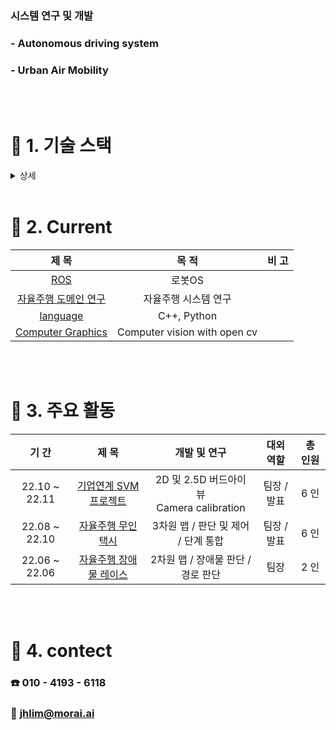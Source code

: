 ### 시스템 연구 및 개발
### - Autonomous driving system 
### - Urban Air Mobility

<br>

<br>

# :hammer: 1. 기술 스택

<details> <summary>상세</summary>


#### [1] 프로그래밍 언어

|    대 상     | 활용 능력 및 이해도 |                          비 고                           |
| :----------: | :-----------------: | :----------------------------------------------------------: |
|  **Python**  |        ★★★★☆        |  |
|   **C++**    |        ★★★☆☆        |  |
| **JS, JAVA** |        ★★☆☆☆        |  |

#### [2] 프레임 워크 or 기술

|                          대 상                          | 활용 능력 및 이해도 |                          비 고                           |
| :-----------------------------------------------------: | :-----------------: | :----------------------------------------------------------: |
|                         **ROS-ubuntu**                         |        ★★★☆☆        |  |
|                      **영상 처리**                      |        ★★☆☆☆        |  |
| **Django, React** <br />**React-native<br /> HTML/CSS** |        ★★★☆☆        |  |

#### [3] 협업 툴

|        대 상         | 활용 능력 및 이해도 |                          비 고                           |
| :------------------: | :-----------------: | :----------------------------------------------------------: |
| **Git_Hub, Git_Lab** |        ★★★★☆        |                |
|       **JIRA**       |        ★★★★☆        |  |

<br>
</details>
<br>

# :book: 2. Current

|                            제 목                             |                            목 적                             | 비 고 |
| :----------------------------------------------------------: | :----------------------------------------------------------: | :---: |
|     [ROS](https://github.com/windy825/ROS-with-Solution)     |   로봇OS   |       |
| [자율주행 도메인 연구](https://github.com/windy825/autonomous-driving-basics) | 자율주행 시스템 연구 |       |
|       [language](https://github.com/windy825/language)       |                         C++, Python                          |       |
| [Computer Graphics](https://github.com/windy825/SVM/tree/master/Computer%20Graphics) |               Computer vision with open cv |  |

<br>

<br>

# :rocket: 3. 주요 활동

|     기 간      |                            제 목                             |                         개발 및 연구                         |    대외 역할     |        총 인원         |
| :------------: | :----------------------------------------------------------: | :----------------------------------------------------------: | :--------------: | :--------------------: |
| 22.10 ~ 22.11 |   [기업연계 SVM 프로젝트](https://github.com/windy825/SVM)   |   2D 및 2.5D 버드아이 뷰<br /> Camera calibration    |   팀장 / 발표    |          6 인          |
| 22.08 ~ 22.10  |                      [자율주행 무인 택시](https://github.com/windy825/Alpah_car)                      |       3차원 맵 / 판단 및 제어  / 단계 통합             |   팀장 / 발표    |          6 인          |
| 22.06 ~ 22.06  | [자율주행 장애물 레이스](https://github.com/windy825/Airsim-car-driving-Project) |              2차원 맵 / 장애물 판단 / 경로 판단              |       팀장       |          2 인          |



<br>

<br>


# :car: 4. contect

### **:phone: 010 - 4193 - 6118**

### **:email: jhlim@morai.ai**
